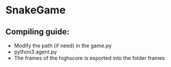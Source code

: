 # SnakeGame
## Compiling guide:
* Modify the path (if need) in the game.py
* python3 agent.py
* The frames of the highscore is exported into the folder frames
